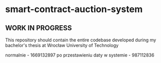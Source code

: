 # smart-contract-auction-system

## WORK IN PROGRESS

This repository should contain the entire codebase developed during my bachelor's thesis at Wrocław University of Technology

normalnie - 1669132897
po przestawieniu daty w systemie - 987112836